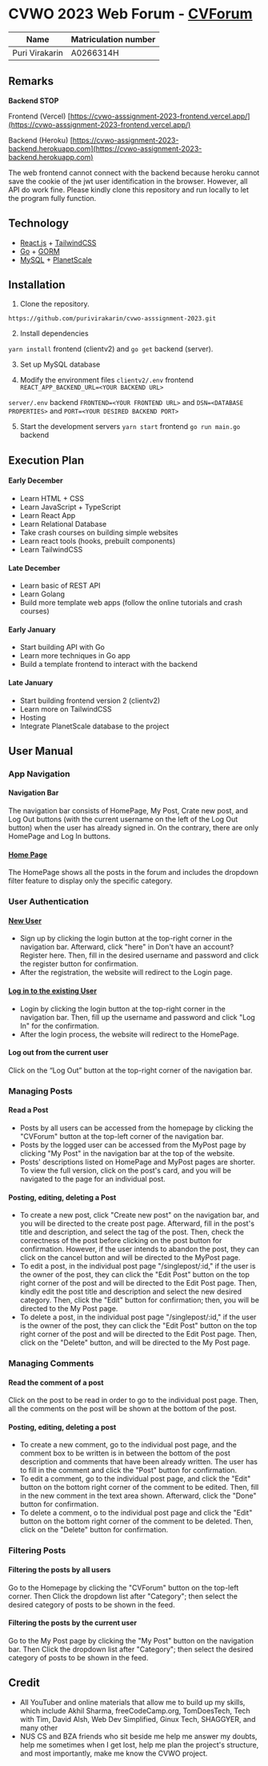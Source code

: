 # CVWO 2023 Web Forum - [CVForum](https://cvwo-asssignment-2023-frontend.vercel.app/)

| Name                 | Matriculation number |
| -------------------- | -------------------- |
| Puri Virakarin       | A0266314H            |

## Remarks

**Backend STOP**

Frontend (Vercel)
[https://cvwo-asssignment-2023-frontend.vercel.app/](https://cvwo-asssignment-2023-frontend.vercel.app/)

Backend (Heroku)
[https://cvwo-assignment-2023-backend.herokuapp.com](https://cvwo-assignment-2023-backend.herokuapp.com)

The web frontend cannot connect with the backend because heroku cannot save the cookie of the jwt user identification in the browser.
However, all API do work fine. Please kindly clone this repository and run locally to let the program fully function.

## Technology

- [React.js](https://reactjs.org/) + [TailwindCSS](https://tailwindcss.com/)
- [Go](https://www.golangprograms.com) + [GORM](https://gorm.io)
- [MySQL](https://www.mysql.com) + [PlanetScale](https://planetscale.com)

## Installation

1. Clone the repository.

`https://github.com/purivirakarin/cvwo-asssignment-2023.git`

2. Install dependencies 

`yarn install` frontend (clientv2) and `go get` backend (server).

3. Set up MySQL database

4. Modify the environment files
`clientv2/.env` frontend `REACT_APP_BACKEND_URL=<YOUR BACKEND URL>`

`server/.env` backend `FRONTEND=<YOUR FRONTEND URL>` and `DSN=<DATABASE PROPERTIES>` and `PORT=<YOUR DESIRED BACKEND PORT>`

5. Start the development servers
`yarn start` frontend
`go run main.go` backend

## Execution Plan

#### Early December

- Learn HTML + CSS
- Learn JavaScript + TypeScript
- Learn React App
- Learn Relational Database
- Take crash courses on building simple websites
- Learn react tools (hooks, prebuilt components)
- Learn TailwindCSS

#### Late December

- Learn basic of REST API
- Learn Golang
- Build more template web apps (follow the online tutorials and crash courses)

#### Early January

- Start building API with Go
- Learn more techniques in Go app
- Build a template frontend to interact with the backend

#### Late January

- Start building frontend version 2 (clientv2)
- Learn more on TailwindCSS
- Hosting
- Integrate PlanetScale database to the project

## User Manual

### App Navigation

#### Navigation Bar

The navigation bar consists of HomePage, My Post, Crate new post, and Log Out buttons (with the current username on the left of the Log Out button) when the user has already signed in. On the contrary, there are only HomePage and Log In buttons.

#### [Home Page](https://cvwo-asssignment-2023.vercel.app/)

The HomePage shows all the posts in the forum and includes the dropdown filter feature to display only the specific category.

### User Authentication

#### [New User](https://cvwo-asssignment-2023.vercel.app/register)

- Sign up by clicking the login button at the top-right corner in the navigation bar. Afterward, click "here" in Don't have an account? Register here. Then, fill in the desired username and password and click the register button for confirmation.
- After the registration, the website will redirect to the Login page.

#### [Log in to the existing User](https://cvwo-asssignment-2023.vercel.app/login)

- Login by clicking the login button at the top-right corner in the navigation bar. Then, fill up the username and password and click "Log In" for the confirmation.
- After the login process, the website will redirect to the HomePage.

#### Log out from the current user

Click on the “Log Out” button at the top-right corner of the navigation bar.

### Managing Posts

#### Read a Post

- Posts by all users can be accessed from the homepage by clicking the "CVForum" button at the top-left corner of the navigation bar.
- Posts by the logged user can be accessed from the MyPost page by clicking "My Post" in the navigation bar at the top of the website.
- Posts' descriptions listed on HomePage and MyPost pages are shorter. To view the full version, click on the post's card, and you will be navigated to the page for an individual post.

#### Posting, editing, deleting a Post

- To create a new post, click "Create new post" on the navigation bar, and you will be directed to the create post page. Afterward, fill in the post's title and description, and select the tag of the post. Then, check the correctness of the post before clicking on the post button for confirmation. However, if the user intends to abandon the post, they can click on the cancel button and will be directed to the MyPost page.
- To edit a post, in the individual post page "/singlepost/:id," if the user is the owner of the post, they can click the "Edit Post" button on the top right corner of the post and will be directed to the Edit Post page. Then, kindly edit the post title and description and select the new desired category. Then, click the "Edit" button for confirmation; then, you will be directed to the My Post page.
- To delete a post, in the individual post page "/singlepost/:id," if the user is the owner of the post, they can click the "Edit Post" button on the top right corner of the post and will be directed to the Edit Post page. Then, click on the "Delete" button, and will be directed to the My Post page.

### Managing Comments

#### Read the comment of a post

Click on the post to be read in order to go to the individual post page. Then, all the comments on the post will be shown at the bottom of the post.

#### Posting, editing, deleting a post

- To create a new comment, go to the individual post page, and the comment box to be written is in between the bottom of the post description and comments that have been already written. The user has to fill in the comment and click the "Post" button for confirmation.
- To edit a comment, go to the individual post page, and click the "Edit" button on the bottom right corner of the comment to be edited. Then, fill in the new comment in the text area shown. Afterward, click the "Done" button for confirmation.
- To delete a comment, o to the individual post page and click the "Edit" button on the bottom right corner of the comment to be deleted. Then, click on the "Delete" button for confirmation.

### Filtering Posts

#### Filtering the posts by all users

Go to the Homepage by clicking the "CVForum" button on the top-left corner. Then Click the dropdown list after "Category"; then select the desired category of posts to be shown in the feed.

#### Filtering the posts by the current user

Go to the My Post page by clicking the "My Post" button on the navigation bar. Then Click the dropdown list after "Category"; then select the desired category of posts to be shown in the feed.

## Credit

- All YouTuber and online materials that allow me to build up my skills, which include Akhil Sharma, freeCodeCamp.org, TomDoesTech, Tech with Tim, David Alsh, Web Dev Simplified, Ginux Tech, SHAGGYER, and many other
- NUS CS and BZA friends who sit beside me help me answer my doubts, help me sometimes when I get lost, help me plan the project's structure, and most importantly, make me know the CVWO project.
